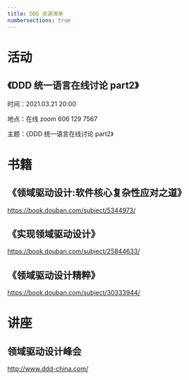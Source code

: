 ```yaml
---
title: DDD 资源清单
numbersections: true
---
```


# 活动

## 《DDD 统一语言在线讨论 part2》

时间：2021.03.21 20:00 

地点：在线 zoom 606 129 7567

主题：《DDD 统一语言在线讨论 part2》

# 书籍

## 《领域驱动设计:软件核心复杂性应对之道》

https://book.douban.com/subject/5344973/

## 《实现领域驱动设计》

https://book.douban.com/subject/25844633/

## 《领域驱动设计精粹》

https://book.douban.com/subject/30333944/

# 讲座

## 领域驱动设计峰会

http://www.ddd-china.com/
